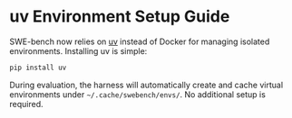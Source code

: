 # uv Environment Setup Guide

SWE-bench now relies on [uv](https://github.com/astral-sh/uv) instead of Docker for managing isolated environments. Installing uv is simple:

```bash
pip install uv
```

During evaluation, the harness will automatically create and cache virtual environments under `~/.cache/swebench/envs/`. No additional setup is required.
